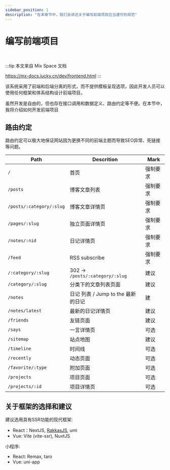 ```yaml
---
sidebar_position: 1
description: "在本章节中，我们会讲述关于编写前端项目应当遵守的规范"
---
```


# 编写前端项目

<br /> 

:::tip
本文来自 Mix Space 文档 

https://mx-docs.iucky.cn/dev/frontend.html
:::

该系统采用了前端和后端分离的形式，而不提供模板呈现选项，因此开发人员可以使用任何框架和体系结构设计前端项目。

虽然开发是自由的，但也存在接口调用和数据定义、路由约定等不便。在本节中，我将介绍如何开发前端项目

## 路由约定

路由约定可以极大地保证网站因为更换不同的前端主题而导致SEO异常、死链接等问题。


| Path                     | Descrition                             | Mark        |
| ------------------------ | -------------------------------------- | ----------- |
| `/`                      | 首页                                   | 强制要求   |
| `/posts`                 | 博客文章列表                            | 强制要求   |
| `/posts/:category/:slug` | 博客文章详情页                          | 强制要求   |
| `/pages/:slug`           | 独立页面详情页                          | 强制要求   |
| `/notes/:nid`            | 日记详情页                              | 强制要求   |
| `/feed`                  | RSS subscribe                          | 强制要求   |
| `/:category/:slug`       | 302 -> `/posts/:category/:slug`        | 建议       |
| `/category/:slug`        | 分类下的文章列表页面                     | 建议       |
| `/notes`                 | 日记 列表 / Jump to the 最新的日记       | 建       |
| `/notes/latest`          | 最新的日记详情页                         | 建议      |
| `/friends`               | 友链页面                                | 建议       |
| `/says`                  | 一言详情页                              | 可选       |
| `/sitemap`               | 站点地图                                | 建议       |
| `/timeline`              | 时间线                                  | 可选      |
| `/recently`              | 动态页面                                | 可选      |
| `/favorite/:type`        | 附加页面                                | 可选      |
| `/projects`              | 项目页面                                | 可选      |
| `/projects/:id`          | 项目详情页                              | 可选      |

## 关于框架的选择和建议

建议选用具有SSR功能的现代框架:

- React：NextJS, [RakkasJS](https://github.com/rakkasjs/rakkasjs), umi
- Vue: Vite (vite-ssr), NuxtJS

小程序:

- React: Remax, taro
- Vue: uni-app